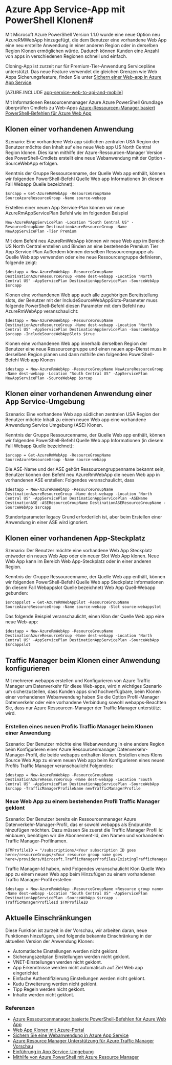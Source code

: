 <properties
    pageTitle="Web App Klonen mit PowerShell"
    description="Erfahren Sie, wie Ihr Web Apps neue Web Apps mit PowerShell klonen."
    services="app-service\web"
    documentationCenter=""
    authors="ahmedelnably"
    manager="stefsch"
    editor=""/>

<tags
    ms.service="app-service-web"
    ms.workload="web"
    ms.tgt_pltfrm="na"
    ms.devlang="na"
    ms.topic="article"
    ms.date="01/13/2016"
    ms.author="ahmedelnably"/>

# <a name="azure-app-service-app-cloning-using-powershell"></a>Azure App Service-App mit PowerShell Klonen#

Mit Microsoft Azure PowerShell Version 1.1.0 wurde eine neue Option neu AzureRMWebApp hinzugefügt, die dem Benutzer eine vorhandene Web App eine neu erstellte Anwendung in einer anderen Region oder in derselben Region Klonen ermöglichen würde. Dadurch können Kunden eine Anzahl von apps in verschiedenen Regionen schnell und einfach.

Cloning-App ist zurzeit nur für Premium-Tier-Anwendung Servicepläne unterstützt. Das neue Feature verwendet die gleichen Grenzen wie Web Apps Sicherungsfeature, finden Sie unter [Sichern einer Web-app in Azure App Service](web-sites-backup.md).

[AZURE.INCLUDE [app-service-web-to-api-and-mobile](../../includes/app-service-web-to-api-and-mobile.md)] 

Mit Informationen Ressourcenmanager Azure Azure PowerShell Grundlage überprüfen Cmdlets zu Web-Apps [Azure-Ressourcen-Manager basiert PowerShell-Befehlen für Azure Web App](app-service-web-app-azure-resource-manager-powershell.md)

## <a name="cloning-an-existing-app"></a>Klonen einer vorhandenen Anwendung ##

Szenario: Eine vorhandene Web app südlichen zentralen USA Region der Benutzer möchte den Inhalt auf eine neue Web app US North Central Region klonen. Dies kann mithilfe der Azure-Ressourcen-Manager Version des PowerShell-Cmdlets erstellt eine neue Webanwendung mit der Option - SourceWebApp erfolgen.

Kenntnis der Gruppe Ressourcenname, der Quelle Web app enthält, können wir folgenden PowerShell-Befehl Quelle Web app Informationen (in diesem Fall Webapp Quelle bezeichnet):

    $srcapp = Get-AzureRmWebApp -ResourceGroupName SourceAzureResourceGroup -Name source-webapp

Erstellen einer neuen App Service-Plan können wir neue AzureRmAppServicePlan Befehl wie im folgenden Beispiel

    New-AzureRmAppServicePlan -Location "South Central US" -ResourceGroupName DestinationAzureResourceGroup -Name NewAppServicePlan -Tier Premium

Mit dem Befehl neu AzureRmWebApp können wir neue Web app im Bereich US North Central erstellen und Binden an eine bestehende Premium Tier App Service-Plan Außerdem können derselben Ressourcengruppe als Quelle Web app verwenden oder eine neue Ressourcengruppe definieren, folgende zeigt:

    $destapp = New-AzureRmWebApp -ResourceGroupName DestinationAzureResourceGroup -Name dest-webapp -Location "North Central US" -AppServicePlan DestinationAppServicePlan -SourceWebApp $srcapp

Klonen eine vorhandenen Web app auch alle zugehörigen Bereitstellung slots, der Benutzer mit der IncludeSourceWebAppSlots-Parameter muss folgende PowerShell-Befehl diesen Parameter mit dem Befehl neu AzureRmWebApp veranschaulicht:

    $destapp = New-AzureRmWebApp -ResourceGroupName DestinationAzureResourceGroup -Name dest-webapp -Location "North Central US" -AppServicePlan DestinationAppServicePlan -SourceWebApp $srcapp -IncludeSourceWebAppSlots $true

Klonen eine vorhandenen Web app innerhalb derselben Region der Benutzer eine neue Ressourcengruppe und einen neuen app-Dienst muss in derselben Region planen und dann mithilfe den folgenden PowerShell-Befehl Web app Klonen

    $destapp = New-AzureRmWebApp -ResourceGroupName NewAzureResourceGroup -Name dest-webapp -Location "South Central US" -AppServicePlan NewAppServicePlan -SourceWebApp $srcap

## <a name="cloning-an-existing-app-to-an-app-service-environment"></a>Klonen einer vorhandenen Anwendung einer App Service-Umgebung ##

Szenario: Eine vorhandene Web app südlichen zentralen USA Region der Benutzer möchte Inhalt zu einem neuen Web app eine vorhandene Anwendung Service Umgebung (ASE) Klonen.

Kenntnis der Gruppe Ressourcenname, der Quelle Web app enthält, können wir folgenden PowerShell-Befehl Quelle Web app Informationen (in diesem Fall Webapp Quelle bezeichnet):

    $srcapp = Get-AzureRmWebApp -ResourceGroupName SourceAzureResourceGroup -Name source-webapp

Die ASE-Name und der ASE gehört Ressourcengruppenname bekannt sein, Benutzer können den Befehl neu AzureRmWebApp die neuen Web app in vorhandenen ASE erstellen: Folgendes veranschaulicht, dass

    $destapp = New-AzureRmWebApp -ResourceGroupName DestinationAzureResourceGroup -Name dest-webapp -Location "North Central US" -AppServicePlan DestinationAppServicePlan -ASEName DestinationASE -ASEResourceGroupName DestinationASEResourceGroupName -SourceWebApp $srcapp

Standortparameter legacy Grund erforderlich ist, aber beim Erstellen einer Anwendung in einer ASE wird ignoriert. 

## <a name="cloning-an-existing-app-slot"></a>Klonen einer vorhandenen App-Steckplatz ##

Szenario: Der Benutzer möchte eine vorhandene Web App Steckplatz entweder ein neues Web App oder ein neuer Slot Web App klonen. Neue Web App kann im Bereich Web App-Steckplatz oder in einer anderen Region.

Kenntnis der Gruppe Ressourcenname, der Quelle Web app enthält, können wir folgenden PowerShell-Befehl Quelle Web app Steckplatz Informationen (in diesem Fall Webappslot Quelle bezeichnet) Web App Quell-Webapp gebunden:

    $srcappslot = Get-AzureRmWebAppSlot -ResourceGroupName SourceAzureResourceGroup -Name source-webapp -Slot source-webappslot

Das folgende Beispiel veranschaulicht, einen Klon der Quelle Web app eine neue Web-app:

    $destapp = New-AzureRmWebApp -ResourceGroupName DestinationAzureResourceGroup -Name dest-webapp -Location "North Central US" -AppServicePlan DestinationAppServicePlan -SourceWebApp $srcappslot

## <a name="configuring-traffic-manager-while-cloning-a-app"></a>Traffic Manager beim Klonen einer Anwendung konfigurieren ##

Mit mehreren webapps erstellen und Konfigurieren von Azure Traffic Manager um Datenverkehr für diese Web-apps, wird n wichtiges Szenario um sicherzustellen, dass Kunden apps sind hochverfügbare, beim Klonen einer vorhandenen Webanwendung haben Sie die Option Profil-Manager Datenverkehr oder eine vorhandene Verbindung sowohl webapps-Beachten Sie, dass nur Azure Ressourcen-Manager der Traffic Manager unterstützt wird.

### <a name="creating-a-new-traffic-manager-profile-while-cloning-a-app"></a>Erstellen eines neuen Profils Traffic Manager beim Klonen einer Anwendung ###

Szenario: Der Benutzer möchte eine Webanwendung in eine andere Region beim Konfigurieren einer Azure Ressourcenmanager Datenverkehr-Manager-Profil, die beide webapps enthalten klonen. Erstellen eines Klons Source Web App zu einem neuen Web app beim Konfigurieren eines neuen Profils Traffic Manager veranschaulicht Folgendes:

    $destapp = New-AzureRmWebApp -ResourceGroupName DestinationAzureResourceGroup -Name dest-webapp -Location "South Central US" -AppServicePlan DestinationAppServicePlan -SourceWebApp $srcapp -TrafficManagerProfileName newTrafficManagerProfile

### <a name="adding-new-cloned-web-app-to-an-existing-traffic-manager-profile"></a>Neue Web App zu einem bestehenden Profil Traffic Manager geklont ###

Szenario: Der Benutzer bereits ein Ressourcenmanager Azure Datenverkehr-Manager-Profil, das er sowohl webapps als Endpunkte hinzufügen möchten. Dazu müssen Sie zuerst die Traffic Manager Profil Id einbauen, benötigen wir die Abonnement-Id, den Namen und vorhandenen Traffic Manager-Profilnamen.

    $TMProfileID = "/subscriptions/<Your subscription ID goes here>/resourceGroups/<Your resource group name goes here>/providers/Microsoft.TrafficManagerProfiles/ExistingTrafficManagerProfileName"

Traffic Manager-Id haben, wird Folgendes veranschaulicht Klon Quelle Web app zu einem neuen Web app beim Hinzufügen zu einem vorhandenen Traffic Manager-Profil erstellen:

    $destapp = New-AzureRmWebApp -ResourceGroupName <Resource group name> -Name dest-webapp -Location "South Central US" -AppServicePlan DestinationAppServicePlan -SourceWebApp $srcapp -TrafficManagerProfileId $TMProfileID

## <a name="current-restrictions"></a>Aktuelle Einschränkungen ##

Diese Funktion ist zurzeit in der Vorschau, wir arbeiten daran, neue Funktionen hinzufügen, sind folgende bekannte Einschränkung in der aktuellen Version der Anwendung Klonen:

- Automatische Einstellungen werden nicht geklont.
- Sicherungszeitplan Einstellungen werden nicht geklont.
- VNET-Einstellungen werden nicht geklont.
- App Erkenntnisse werden nicht automatisch auf Ziel Web app eingerichtet
- Einfache Authentifizierung Einstellungen werden nicht geklont.
- Kudu Erweiterung werden nicht geklont.
- Tipp Regeln werden nicht geklont.
- Inhalte werden nicht geklont.


### <a name="references"></a>Referenzen ###
- [Azure Ressourcenmanager basierte PowerShell-Befehlen für Azure Web App](app-service-web-app-azure-resource-manager-powershell.md)
- [Web App Klonen mit Azure-Portal](app-service-web-app-cloning-portal.md)
- [Sichern Sie eine Webanwendung in Azure App Service](web-sites-backup.md)
- [Azure Resource Manager Unterstützung für Azure Traffic Manager Vorschau](../../articles/traffic-manager/traffic-manager-powershell-arm.md)
- [Einführung in App Service-Umgebung](app-service-app-service-environment-intro.md)
- [Mithilfe von Azure PowerShell mit Azure Resource Manager](../powershell-azure-resource-manager.md)
